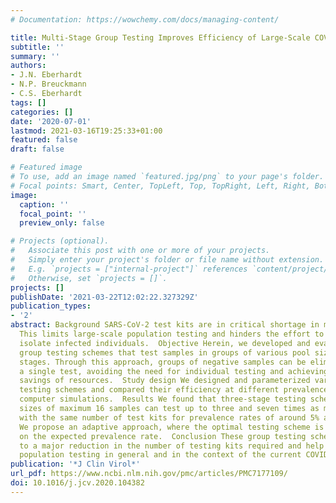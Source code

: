 ```yaml
---
# Documentation: https://wowchemy.com/docs/managing-content/

title: Multi-Stage Group Testing Improves Efficiency of Large-Scale COVID-19 Screening
subtitle: ''
summary: ''
authors:
- J.N. Eberhardt
- N.P. Breuckmann
- C.S. Eberhardt
tags: []
categories: []
date: '2020-07-01'
lastmod: 2021-03-16T19:25:33+01:00
featured: false
draft: false

# Featured image
# To use, add an image named `featured.jpg/png` to your page's folder.
# Focal points: Smart, Center, TopLeft, Top, TopRight, Left, Right, BottomLeft, Bottom, BottomRight.
image:
  caption: ''
  focal_point: ''
  preview_only: false

# Projects (optional).
#   Associate this post with one or more of your projects.
#   Simply enter your project's folder or file name without extension.
#   E.g. `projects = ["internal-project"]` references `content/project/deep-learning/index.md`.
#   Otherwise, set `projects = []`.
projects: []
publishDate: '2021-03-22T12:02:22.327329Z'
publication_types:
- '2'
abstract: Background SARS-CoV-2 test kits are in critical shortage in many countries.
  This limits large-scale population testing and hinders the effort to identify and
  isolate infected individuals.  Objective Herein, we developed and evaluated multi-stage
  group testing schemes that test samples in groups of various pool sizes in multiple
  stages. Through this approach, groups of negative samples can be eliminated with
  a single test, avoiding the need for individual testing and achieving considerable
  savings of resources.  Study design We designed and parameterized various multi-stage
  testing schemes and compared their efficiency at different prevalence rates using
  computer simulations.  Results We found that three-stage testing schemes with pool
  sizes of maximum 16 samples can test up to three and seven times as many individuals
  with the same number of test kits for prevalence rates of around 5% and 1%, respectively.
  We propose an adaptive approach, where the optimal testing scheme is selected based
  on the expected prevalence rate.  Conclusion These group testing schemes could lead
  to a major reduction in the number of testing kits required and help improve large-scale
  population testing in general and in the context of the current COVID-19 pandemic.
publication: '*J Clin Virol*'
url_pdf: https://www.ncbi.nlm.nih.gov/pmc/articles/PMC7177109/
doi: 10.1016/j.jcv.2020.104382
---
```

